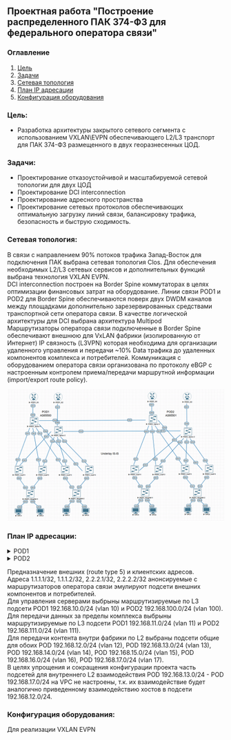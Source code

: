 ## Проектная работа "Построение распределенного ПАК 374-ФЗ для федерального оператора связи"

### Оглавление
1. [Цель](#цель)
2. [Задачи](#задачи)
3. [Сетевая топология](#Сетевая-топология)
4. [План IP адресации](#План-IP-адресации)
5. [Конфигурация оборудования](#Конфигурация-оборудования)

### Цель:
- Разработка архитектуры закрытого сетевого сегмента с использованием VXLAN\EVPN обеспечивающего L2/L3 транспорт для ПАК 374-ФЗ размещенного в двух георазнесенных ЦОД.

### Задачи:

- Проектирование отказоустойчивой и масштабируемой сетевой топологии для двух ЦОД
- Проектирование DCI interconnection 
- Проектирование адресного пространства
- Проектирование сетевых протоколов обеспечивающих оптимальную загрузку линий связи, балансировку трафика, безопасность и быструю сходимость.

### Сетевая топология:

В связи с направлением 90% потоков трафика Запад-Восток для подключения ПАК выбрана сетевая топология Clos. Для обеспечения необходимых L2/L3 сетевых сервисов и дополнительных функций выбрана технология VXLAN EVPN.<br>
DCI interconnection построен на Border Spine коммутаторах в целях оптимизации финансовых затрат на оборудование. Линии связи POD1 и POD2 для Border Spine обеспечиваются поверх двух DWDM каналов между площадками дополнительно зарезервированных средствами транспортной сети оператора связи. В качестве логической архитектуры для DCI выбрана архитектура Multipod<br> 
Маршрутизаторы оператора связи подключенные в Border Spine обеспечивают внешнюю для VxLAN фабрики (изолированную от Интернет) IP связность (L3VPN) которая необходима для организации удаленного управления и передачи ~10% Data трафика до удаленных компонентов комплекса и потребителей. Коммуникация с оборудованием оператора связи организована по протоколу eBGP с настроенным контролем приема/передачи маршрутной информации (import/export route policy).<br>   

![image](final_project.png)

### План IP адресации:

<details>
<summary> POD1 </summary>

Device|Interface|IP Address|Subnet Mask|Default GW
---|---|---|---|---
POD1-R-1|Lo1|1.1.1.1|255.255.255.255|-
-|Eth1|10.4.1.11|255.255.255.254|-
POD1-R-2|Lo1|1.1.1.2|255.255.255.255|-
-|Eth1|10.4.2.11|255.255.255.254|-
POD1-Spine-1|Lo1|10.0.1.0|255.255.255.255|-
-|Lo2|10.2.1.0|255.255.255.255|-
-|Eth1|10.4.1.0|255.255.255.254|-
-|Eth2|10.4.1.2|255.255.255.254|-
-|Eth3|10.4.1.4|255.255.255.254|-
-|Eth4|10.4.1.6|255.255.255.254|-
-|Eth5|10.4.1.8|255.255.255.254|-
-|Eth6|10.4.1.10|255.255.255.254|-
POD1-Spine-2|Lo1|10.0.2.0|255.255.255.255|-
-|Lo2|10.2.2.0|255.255.255.255|-
-|Eth1|10.4.2.0|255.255.255.254|-
-|Eth2|10.4.2.2|255.255.255.254|-
-|Eth3|10.4.2.4|255.255.255.254|-
-|Eth4|10.4.2.6|255.255.255.254|-
-|Eth5|10.4.2.8|255.255.255.254|-
-|Eth6|10.4.2.10|255.255.255.254|-
POD1-Leaf-1|Lo1|10.0.0.1|255.255.255.255|-
-|Lo2|10.2.0.1|255.255.255.255|-
-|Eth1|10.4.1.1|255.255.255.254|-
-|Eth2|10.4.2.1|255.255.255.254|-
-|vlan10|192.168.10.1|255.255.255.0|-
-|vlan11|192.168.11.1|255.255.255.0|-
POD1-Leaf-2|Lo1|10.0.0.2|255.255.255.255|-
-|Lo2|10.2.0.2|255.255.255.255|-
-|Eth1|10.4.1.3|255.255.255.254|-
-|Eth2|10.4.2.3|255.255.255.254|-
-|vlan10|192.168.10.1|255.255.255.0|-
-|vlan11|192.168.11.1|255.255.255.0|-
POD1-Leaf-3|Lo1|10.0.0.3|255.255.255.255|-
-|Lo2|10.2.0.3|255.255.255.255|-
-|Eth1|10.4.1.5|255.255.255.254|-
-|Eth2|10.4.2.5|255.255.255.254|-
-|vlan10|192.168.10.1|255.255.255.0|-
-|vlan11|192.168.11.1|255.255.255.0|-
POD1-Leaf-4|Lo1|10.0.0.4|255.255.255.255|-
-|Lo2|10.2.0.4|255.255.255.255|-
-|Eth1|10.4.1.7|255.255.255.254|-
-|Eth2|10.4.2.7|255.255.255.254|-
-|vlan10|192.168.10.1|255.255.255.0|-
-|vlan11|192.168.11.1|255.255.255.0|-
POD1-MngSW-1|vlan10|192.168.10.2|255.255.255.0|192.168.10.1
POD1-MngSW-2|vlan10|192.168.10.3|255.255.255.0|192.168.10.1
POD1-VPC1|Eth0|192.168.10.11|255.255.255.0|192.168.10.1
POD1-VPC2|Eth0|192.168.12.1|255.255.255.0|-
POD1-VPC3|Eth0|192.168.11.11|255.255.255.0|192.168.11.1
POD1-VPC4|Eth0|192.168.12.2|255.255.255.0|-
</details>

<details>
<summary> POD2 </summary>

Device|Interface|IP Address|Subnet Mask|Default GW
---|---|---|---|---
POD2-R-1|Lo1|2.2.2.1|255.255.255.255|-
-|Eth1|10.20.1.11|255.255.255.254|-
POD2-R-2|Lo1|2.2.2.2|255.255.255.255|-
-|Eth1|10.20.2.11|255.255.255.254|-
POD2-Spine-1|Lo1|10.16.1.0|255.255.255.255|-
-|Lo2|10.18.1.0|255.255.255.255|-
-|Eth1|10.20.1.0|255.255.255.254|-
-|Eth2|10.20.1.2|255.255.255.254|-
-|Eth3|10.20.1.4|255.255.255.254|-
-|Eth4|10.20.1.6|255.255.255.254|-
-|Eth5| 10.4.1.9|255.255.255.254|-
-|Eth6|10.20.1.10|255.255.255.254|-
POD2-Spine-2|Lo1|10.16.2.0|255.255.255.255|-
-|Lo2|10.18.2.0|255.255.255.255|-
-|Eth1|10.20.2.0|255.255.255.254|-
-|Eth2|10.20.2.2|255.255.255.254|-
-|Eth3|10.20.2.4|255.255.255.254|-
-|Eth4|10.20.2.6|255.255.255.254|-
-|Eth5|10.4.2.9|255.255.255.254|-
-|Eth6|10.20.2.10|255.255.255.254|-
POD2-Leaf-1|Lo1|10.16.0.1|255.255.255.255|-
-|Lo2|10.18.0.1|255.255.255.255|-
-|Eth1|10.20.1.1|255.255.255.254|-
-|Eth2|10.20.2.1|255.255.255.254|-
-|vlan100|192.168.100.1|255.255.255.0|-
-|vlan111|192.168.111.1|255.255.255.0|-
POD2-Leaf-2|Lo1|10.16.0.2|255.255.255.255|-
-|Lo2|10.18.0.2|255.255.255.255|-
-|Eth1|10.20.1.3|255.255.255.254|-
-|Eth2|10.20.2.3|255.255.255.254|-
-|vlan100|192.168.100.1|255.255.255.0|-
-|vlan111|192.168.111.1|255.255.255.0|-
POD2-Leaf-3|Lo1|10.16.0.3|255.255.255.255|-
-|Lo2|10.18.0.3|255.255.255.255|-
-|Eth1|10.20.1.5|255.255.255.254|-
-|Eth2|10.20.2.5|255.255.255.254|-
-|vlan100|192.168.100.1|255.255.255.0|-
-|vlan111|192.168.111.1|255.255.255.0|-
POD2-Leaf-4|Lo1|10.16.0.4|255.255.255.255|-
-|Lo2|10.18.0.4|255.255.255.255|-
-|Eth1|10.20.1.7|255.255.255.254|-
-|Eth2|10.20.2.7|255.255.255.254|-
-|vlan100|192.168.100.1|255.255.255.0|-
-|vlan111|192.168.111.1|255.255.255.0|-
POD2-MngSW-1|vlan100| 192.168.100.2|255.255.255.0| 192.168.100.1
POD2-MngSW-2|vlan100| 192.168.100.3|255.255.255.0| 192.168.100.1
POD2-VPC5|Eth0|192.168.100.11|255.255.255.0|192.168.100.1
POD2-VPC6|Eth0|192.168.12.3|255.255.255.0|-
POD2-VPC7|Eth0|192.168.111.11|255.255.255.0|192.168.111.1
POD2-VPC8|Eth0|192.168.12.4|255.255.255.0|-
</details>

Предназначение внешних (route type 5) и клиентских адресов.<br>
Адреса 1.1.1.1/32, 1.1.1.2/32, 2.2.2.1/32, 2.2.2.2/32 анонсируемые с маршрутизаторов оператора связи эмулируют подсети внешних компонентов и потребителей.<br>
Для управления серверами выбрыны маршрутизируемые по L3 подсети POD1 192.168.10.0/24 (vlan 10) и POD2 192.168.100.0/24 (vlan 100).<br>
Для передачи данных за пределы комплекса выбрыны маршрутизируемые по L3 подсети POD1 192.168.11.0/24 (vlan 11) и POD2 192.168.111.0/24 (vlan 111).<br>
Для передачи контента внутри фабрики по L2 выбраны подсети общие для обоих POD 192.168.12.0/24 (vlan 12), POD 192.168.13.0/24 (vlan 13), POD 192.168.14.0/24 (vlan 14), POD 192.168.15.0/24 (vlan 15), POD 192.168.16.0/24 (vlan 16), POD 192.168.17.0/24 (vlan 17).<br>
В целях упрощения и сокращения конфигурации проекта часть подсетей для внутреннего L2 взаимодействия POD 192.168.13.0/24 - POD 192.168.17.0/24 на VPC не настроены, т.к. их взаимодействие будет аналогично приведенному взаимодействию хостов в подсети 192.168.12.0/24.<br>

### Конфигурация оборудования:

Для реализации VXLAN EVPN 
